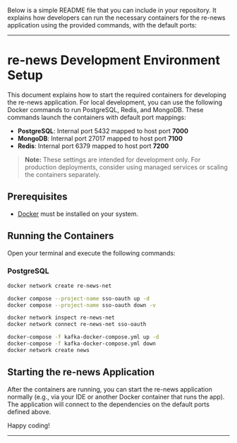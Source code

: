 Below is a simple README file that you can include in your repository. It explains how developers can run the necessary containers for the re-news application using the provided commands, with the default ports:

---

# re-news Development Environment Setup

This document explains how to start the required containers for developing the re-news application. For local development, you can use the following Docker commands to run PostgreSQL, Redis, and MongoDB. These commands launch the containers with default port mappings:

- **PostgreSQL**: Internal port 5432 mapped to host port **7000**
- **MongoDB**: Internal port 27017 mapped to host port **7100**
- **Redis**: Internal port 6379 mapped to host port **7200**

> **Note:** These settings are intended for development only. For production deployments, consider using managed services or scaling the containers separately.

## Prerequisites

- [Docker](https://docs.docker.com/get-docker/) must be installed on your system.

## Running the Containers

Open your terminal and execute the following commands:

### PostgreSQL

```bash
docker network create re-news-net
```

```bash
docker compose --project-name sso-oauth up -d
docker compose --project-name sso-oauth down -v
```

```bash
docker network inspect re-news-net
docker network connect re-news-net sso-oauth
```
```bash
docker-compose -f kafka-docker-compose.yml up -d
docker-compose -f kafka-docker-compose.yml down
docker network create news

```


## Starting the re-news Application

After the containers are running, you can start the re-news application normally (e.g., via your IDE or another Docker container that runs the app). The application will connect to the dependencies on the default ports defined above.

Happy coding!

---